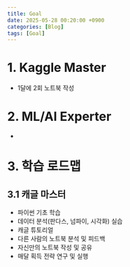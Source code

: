 ```yaml
---
title: Goal
date: 2025-05-28 00:20:00 +0900
categories: [Blog]
tags: [Goal]
---
```


# 1. Kaggle Master
  - 1달에 2회 노트북 작성

# 2. ML/AI Experter
 - 

# 3. 학습 로드맵
## 3.1 캐글 마스터
 - 파이썬 기초 학습
 - 데이터 분석(판다스, 넘파이, 시각화) 실습
 - 캐글 튜토리얼
 - 다른 사람의 노트북 분석 및 피드백
 - 자신만의 노트북 작성 및 공유
 - 매달 획득 전략 연구 및 실행